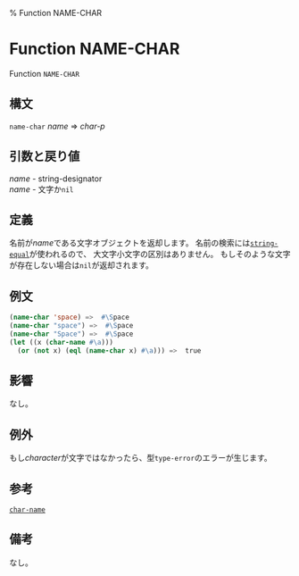 % Function NAME-CHAR

# Function NAME-CHAR


Function `NAME-CHAR`


## 構文

`name-char` *name* => *char-p*


## 引数と戻り値

*name* - string-designator  
*name* - 文字か`nil`


## 定義

名前が*name*である文字オブジェクトを返却します。
名前の検索には[`string-equal`](16.2.string-equal.html)が使われるので、
大文字小文字の区別はありません。
もしそのような文字が存在しない場合は`nil`が返却されます。


## 例文

```lisp
(name-char 'space) =>  #\Space
(name-char "space") =>  #\Space
(name-char "Space") =>  #\Space
(let ((x (char-name #\a)))
  (or (not x) (eql (name-char x) #\a))) =>  true
```


## 影響

なし。


## 例外

もし*character*が文字ではなかったら、型`type-error`のエラーが生じます。


## 参考

[`char-name`](13.2.char-name.html)


## 備考

なし。

